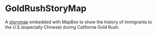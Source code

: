 # GoldRushStoryMap

A [storymap](https://asahahaha.github.io/GoldRushStoryMap/) embedded with MapBox to show the history of immigrants to the U.S.(especially Chinese) during California Gold Rush.
